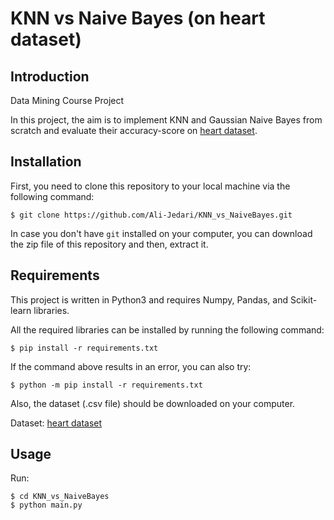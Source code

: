 # KNN vs Naive Bayes (on heart dataset)
## Introduction
Data Mining Course Project

In this project, the aim is to implement KNN and Gaussian Naive Bayes from scratch and evaluate their accuracy-score on [heart dataset](https://archive.ics.uci.edu/ml/datasets/heart+disease).
## Installation
First, you need to clone this repository to your local machine via the following command:
```shell
$ git clone https://github.com/Ali-Jedari/KNN_vs_NaiveBayes.git
```
In case you don't have `git` installed on your computer, you can download the zip file of this repository and then, extract it.
## Requirements
This project is written in Python3 and requires Numpy, Pandas, and Scikit-learn libraries.

All the required libraries can be installed by running the following command:
```shell
$ pip install -r requirements.txt
```
If the command above results in an error, you can also try:
```shell
$ python -m pip install -r requirements.txt
```
Also, the dataset (.csv file) should be downloaded on your computer.

Dataset: [heart dataset](https://archive.ics.uci.edu/ml/datasets/heart+disease)
## Usage
Run:
```shell
$ cd KNN_vs_NaiveBayes
$ python main.py
```